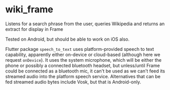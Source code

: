 # wiki_frame

Listens for a search phrase from the user, queries Wikipedia and returns an extract for display in Frame

Tested on Android, but should be able to work on iOS also.

Flutter package `speech_to_text` uses platform-provided speech to text capability, apparently either on-device or cloud-based (although here we request `onDevice`). It uses the system microphone, which will be either the phone or possibly a connected bluetooth headset, but unless/until Frame could be connected as a bluetooth mic, it can't be used as we can't feed its streamed audio into the platform speech service.
Alternatives that can be fed streamed audio bytes include Vosk, but that is Android-only.
